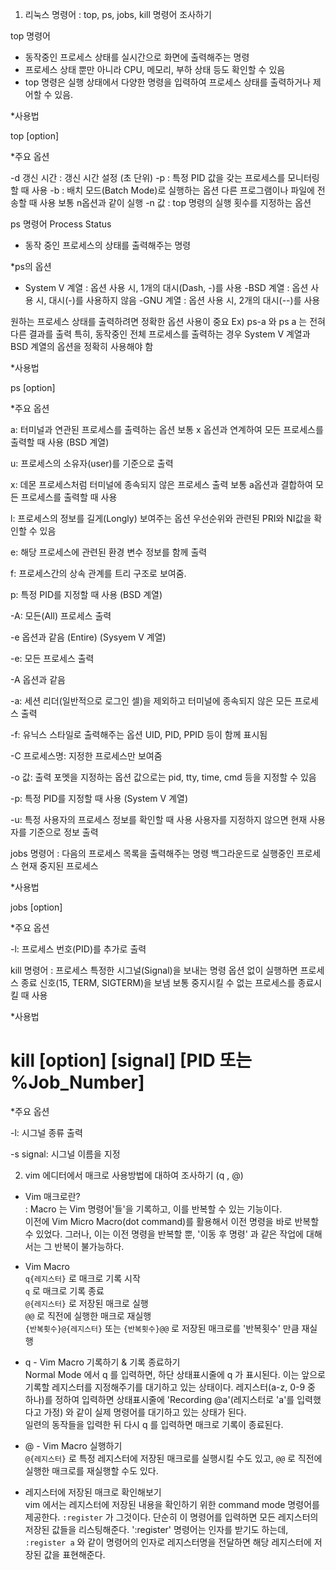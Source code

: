 1. 리눅스 명령어 : top, ps, jobs, kill 명령어 조사하기 

top 명령어 
- 동작중인 프로세스 상태를 실시간으로 화면에 출력해주는 명령 
- 프로세스 상태 뿐만 아니라 CPU, 메모리, 부하 상태 등도 확인할 수 있음 
- top 명령은 실행 상태에서 다양한 명령을 입력하여 프로세스 상태를 출력하거나 제어할 수 있음. 

*사용법 

top [option] 

*주요 옵션 

-d 갱신 시간 : 갱신 시간 설정 (초 단위) 
-p : 특정 PID 값을 갖는 프로세스를 모니터링할 때 사용 
-b : 
 배치 모드(Batch Mode)로 실행하는 옵션 
 다른 프로그램이나 파일에 전송할 때 사용 
 보통 n옵션과 같이 실행 
-n 값 : top 명령의 실행 횟수를 지정하는 옵션 

ps 명령어 
Process Status 
- 동작 중인 프로세스의 상태를 출력해주는 명령 

*ps의 옵션 

- System V 계열 
: 옵션 사용 시, 1개의 대시(Dash, -)를 사용
-BSD 계열 
: 옵션 사용 시, 대시(-)를 사용하지 않음 
-GNU 계열 
: 옵션 사용 시, 2개의 대시(--)를 사용 

원하는 프로세스 상태를 출력하려면 정확한 옵션 사용이 중요 
Ex) ps-a 와 ps a 는 전혀 다른 결과를 출력 
특히, 동작중인 전체 프로세스를 출력하는 경우 System V 계열과 BSD 계열의 옵션을 정확히 사용해야 함 

*사용법 

ps [option] 

*주요 옵션 

a: 터미널과 연관된 프로세스를 출력하는 옵션 
보통 x 옵션과 연계하여 모든 프로세스를 출력할 때 사용 
(BSD 계열) 

u: 프로세스의 소유자(user)를 기준으로 출력 

x: 데몬 프로세스처럼 터미널에 종속되지 않은 프로세스 출력 
보통 a옵션과 결합하여 모든 프로세스를 출력할 때 사용 

l: 프로세스의 정보를 길게(Longly) 보여주는 옵션 
우선순위와 관련된 PRI와 NI값을 확인할 수 있음

e: 해당 프로세스에 관련된 환경 변수 정보를 함께 출력 

f: 프로세스간의 상속 관계를 트리 구조로 보여줌. 

p: 특정 PID를 지정할 때 사용 
(BSD 계열) 

-A: 모든(All) 프로세스 출력 

-e 옵션과 같음 (Entire) 
(Sysyem V 계열) 

-e: 모든 프로세스 출력 

-A 옵션과 같음 

-a: 세션 리더(일반적으로 로그인 셀)을 제외하고 터미널에 종속되지 않은 모든 프로세스 출력 

-f: 유닉스 스타일로 출력해주는 옵션 
UID, PID, PPID 등이 함께 표시됨 

-C 프로세스명: 지정한 프로세스만 보여줌 

-o 값: 출력 포멧을 지정하는 옵션 
값으로는 pid, tty, time, cmd 등을 지정할 수 있음 

-p: 특정 PID를 지정할 때 사용 
(System V 계열) 

-u: 특정 사용자의 프로세스 정보를 확인할 때 사용 
사용자를 지정하지 않으면 현재 사용자를 기준으로 정보 출력 

jobs 명령어 
: 다음의 프로세스 목록을 출력해주는 명령 
 백그라운드로 실행중인 프로세스 
 현재 중지된 프로세스 

*사용법 

jobs [option] 

*주요 옵션 

-l: 프로세스 번호(PID)를 추가로 출력 

kill 명령어 
: 프로세스 특정한 시그널(Signal)을 보내는 명령 
 옵션 없이 실행하면 프로세스 종료 신호(15, TERM, SIGTERM)을 보냄 
 보통 중지시킬 수 없는 프로세스를 종료시킬 때 사용 

*사용법 

# kill [option] [signal] [PID 또는 %Job_Number] 

*주요 옵션 

-l: 시그널 종류 출력 

-s signal: 시그널 이름을 지정 

 

 

2. vim 에디터에서 매크로 사용방법에 대하여 조사하기 (q , @) 

* Vim 매크로란?  
: Macro 는 Vim 명령어'들'을 기록하고, 이를 반복할 수 있는 기능이다.  
 이전에 Vim Micro Macro(dot command)를 활용해서 이전 명령을 바로 반복할 수 있었다.
 그러나, 이는 이전 명령을 반복할 뿐, '이동 후 명령' 과 같은 작업에 대해서는 그 반복이 불가능하다.  

* Vim Macro  
`q{레지스터}` 로 매크로 기록 시작  
`q` 로 매크로 기록 종료  
`@{레지스터}` 로 저장된 매크로 실행  
`@@` 로 직전에 실행한 매크로 재실행  
`{반복횟수}@{레지스터}` 또는 `{반복횟수}@@` 로 저장된 매크로를 '반복횟수' 만큼 재실행  

* q - Vim Macro 기록하기 & 기록 종료하기  
Normal Mode 에서 q 를 입력하면, 하단 상태표시줄에 q 가 표시된다.
이는 앞으로 기록할 레지스터를 지정해주기를 대기하고 있는 상태이다.
레지스터(a-z, 0-9 중 하나)를 정하여 입력하면 상태표시줄에 'Recording @a'(레지스터로 'a'를 입력했다고 가정) 와 같이 실제 명령어를 대기하고 있는 상태가 된다.   
일련의 동작들을 입력한 뒤 다시 q 를 입력하면 매크로 기록이 종료된다.  

* @ - Vim Macro 실행하기  
`@{레지스터}` 로 특정 레지스터에 저장된 매크로를 실행시킬 수도 있고, `@@` 로 직전에 실행한 매크로를 재실행할 수도 있다.  

  
* 레지스터에 저장된 매크로 확인해보기  
vim 에서는 레지스터에 저장된 내용을 확인하기 위한 command mode 명령어를 제공한다.
`:register` 가 그것이다. 단순히 이 명령어를 입력하면 모든 레지스터의 저장된 값들을 리스팅해준다.
':register' 명령어는 인자를 받기도 하는데, `:register a` 와 같이 명령어의 인자로 레지스터명을 전달하면 해당 레지스터에 저장된 값을 표현해준다. 
